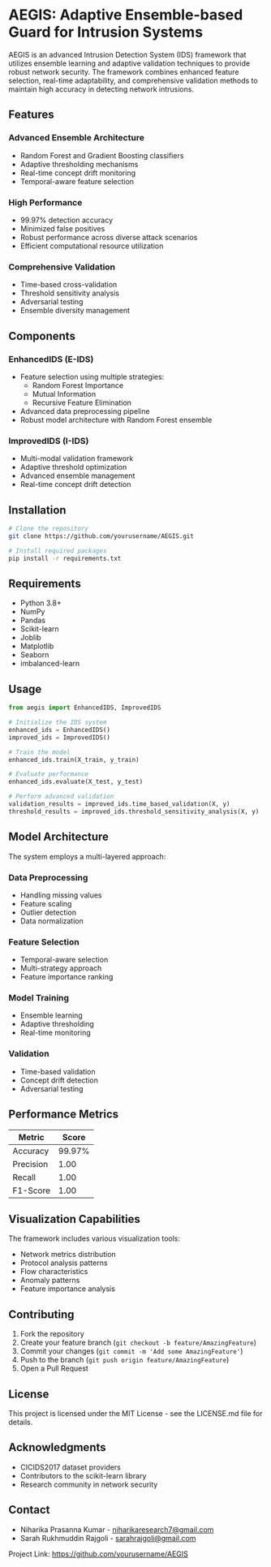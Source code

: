 # AEGIS: Adaptive Ensemble-based Guard for Intrusion Systems

AEGIS is an advanced Intrusion Detection System (IDS) framework that utilizes ensemble learning and adaptive validation techniques to provide robust network security. The framework combines enhanced feature selection, real-time adaptability, and comprehensive validation methods to maintain high accuracy in detecting network intrusions.

## Features

### Advanced Ensemble Architecture
- Random Forest and Gradient Boosting classifiers
- Adaptive thresholding mechanisms
- Real-time concept drift monitoring
- Temporal-aware feature selection

### High Performance
- 99.97% detection accuracy
- Minimized false positives
- Robust performance across diverse attack scenarios
- Efficient computational resource utilization

### Comprehensive Validation
- Time-based cross-validation
- Threshold sensitivity analysis
- Adversarial testing
- Ensemble diversity management

## Components

### EnhancedIDS (E-IDS)
- Feature selection using multiple strategies:
  - Random Forest Importance
  - Mutual Information
  - Recursive Feature Elimination
- Advanced data preprocessing pipeline
- Robust model architecture with Random Forest ensemble

### ImprovedIDS (I-IDS)
- Multi-modal validation framework
- Adaptive threshold optimization
- Advanced ensemble management
- Real-time concept drift detection

## Installation

```bash
# Clone the repository
git clone https://github.com/yourusername/AEGIS.git

# Install required packages
pip install -r requirements.txt
```

## Requirements
- Python 3.8+
- NumPy
- Pandas
- Scikit-learn
- Joblib
- Matplotlib
- Seaborn
- imbalanced-learn

## Usage

```python
from aegis import EnhancedIDS, ImprovedIDS

# Initialize the IDS system
enhanced_ids = EnhancedIDS()
improved_ids = ImprovedIDS()

# Train the model
enhanced_ids.train(X_train, y_train)

# Evaluate performance
enhanced_ids.evaluate(X_test, y_test)

# Perform advanced validation
validation_results = improved_ids.time_based_validation(X, y)
threshold_results = improved_ids.threshold_sensitivity_analysis(X, y)
```

## Model Architecture

The system employs a multi-layered approach:

### Data Preprocessing
- Handling missing values
- Feature scaling
- Outlier detection
- Data normalization

### Feature Selection
- Temporal-aware selection
- Multi-strategy approach
- Feature importance ranking

### Model Training
- Ensemble learning
- Adaptive thresholding
- Real-time monitoring

### Validation
- Time-based validation
- Concept drift detection
- Adversarial testing

## Performance Metrics

| Metric | Score |
|--------|-------|
| Accuracy | 99.97% |
| Precision | 1.00 |
| Recall | 1.00 |
| F1-Score | 1.00 |

## Visualization Capabilities

The framework includes various visualization tools:
- Network metrics distribution
- Protocol analysis patterns
- Flow characteristics
- Anomaly patterns
- Feature importance analysis

## Contributing

1. Fork the repository
2. Create your feature branch (`git checkout -b feature/AmazingFeature`)
3. Commit your changes (`git commit -m 'Add some AmazingFeature'`)
4. Push to the branch (`git push origin feature/AmazingFeature`)
5. Open a Pull Request

## License

This project is licensed under the MIT License - see the LICENSE.md file for details.


## Acknowledgments

- CICIDS2017 dataset providers
- Contributors to the scikit-learn library
- Research community in network security

## Contact

- Niharika Prasanna Kumar - niharikaresearch7@gmail.com
- Sarah Rukhmuddin Rajgoli - sarahrajgoli@gmail.com

Project Link: https://github.com/yourusername/AEGIS

